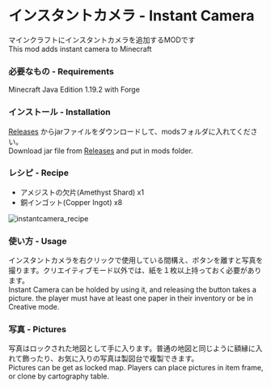 # インスタントカメラ - Instant Camera
マインクラフトにインスタントカメラを追加するMODです  
This mod adds instant camera to Minecraft

### 必要なもの - Requirements
Minecraft Java Edition 1.19.2 with Forge

### インストール - Installation
[Releases](https://github.com/ShainyCrafter/instantcamera/releases) からjarファイルをダウンロードして、modsフォルダに入れてください。  
Download jar file from [Releases](https://github.com/ShainyCrafter/instantcamera/releases) and put in mods folder.

### レシピ - Recipe
- アメジストの欠片(Amethyst Shard) x1
- 銅インゴット(Copper Ingot) x8

![instantcamera_recipe](https://user-images.githubusercontent.com/94350046/213418043-4ae8bd3c-8fc7-4acc-9a20-c4e37d81c2dc.png)

### 使い方 - Usage
インスタントカメラを右クリックで使用している間構え、ボタンを離すと写真を撮ります。クリエイティブモード以外では、紙を１枚以上持っておく必要があります。  
Instant Camera can be holded by using it, and releasing the button takes a picture. the player must have at least one paper in their inventory or be in Creative mode.

### 写真 - Pictures
写真はロックされた地図として手に入ります。普通の地図と同じように額縁に入れて飾ったり、お気に入りの写真は製図台で複製できます。  
Pictures can be get as locked map. Players can place pictures in item frame, or clone  by cartography table.
